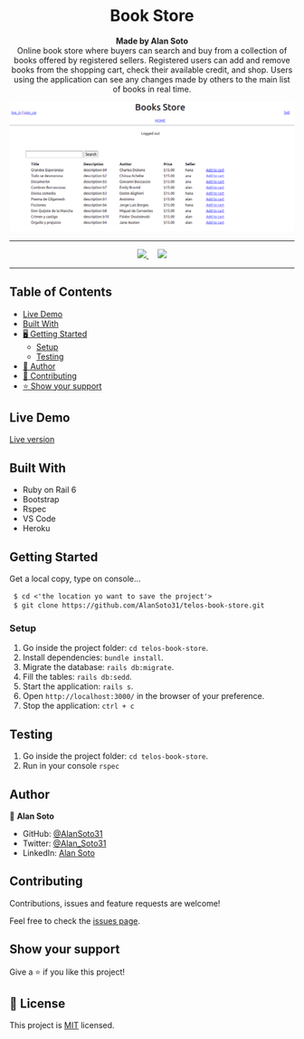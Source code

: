<h1 align="center">Book Store</h1>

<p align="center">
  <strong>Made by Alan Soto</strong>
  <br>
Online book store where buyers can search and buy from a collection of books offered by registered sellers. Registered users can add and remove books from the shopping cart, check their available credit, and shop. Users using the application can see any changes made by others to the main list of books in real time.
</p>

![screenshot](./app/assets/images/screenshot.png)

<hr>

<p align="center">
  <a href="https://github.com/AlanSoto31/telos-book-store/issues">
    <img src="https://img.shields.io/badge/REPORT%20A%20BUG-purple?style=for-the-badge">
  </a>
   ‎ ‎ ‎ ‎
  <a href="https://github.com/AlanSoto31/telos-book-store/issues">
    <img src="https://img.shields.io/badge/Request%20a%20feature-purple?style=for-the-badge">
  </a>
</p>

<hr>


## Table of Contents

- [Live Demo](#Live-Demo)
- [Built With](#built-With)
- [🖥️ Getting Started](#getting-Started)
  - [Setup](#setup)
  - [Testing](#testing)
- [👥 Author](#author)
- [🤝 Contributing](#contributing)
- [⭐ Show your support](#show-your-support)


## Live Demo

[Live version](https://telos-book-store.herokuapp.com/)


## Built With

- Ruby on Rail 6
- Bootstrap
- Rspec
- VS Code
- Heroku


## Getting Started

Get a local copy, type on console...

````
 $ cd <'the location yo want to save the project'>
 $ git clone https://github.com/AlanSoto31/telos-book-store.git
 ````


### Setup

1. Go inside the project folder: `cd telos-book-store`.
2. Install dependencies: `bundle install`.
3. Migrate the database: `rails db:migrate`.
4. Fill the tables: `rails db:sedd`.
5. Start the application: `rails s`.
6. Open `http://localhost:3000/` in the browser of your preference.
7. Stop the application: `ctrl + c`

## Testing

1. Go inside the project folder: `cd telos-book-store`.
2. Run in your console `rspec`


## Author

👤 **Alan Soto**

- GitHub: [@AlanSoto31](https://github.com/AlanSoto31)
- Twitter: [@Alan_Soto31](https://twitter.com/Alan_Soto31)
- LinkedIn: [Alan Soto](https://www.linkedin.com/in/alan-soto-valle/)


## Contributing

Contributions, issues and feature requests are welcome!

Feel free to check the [issues page](https://github.com/AlanSoto31/telos-book-store/issues).


## Show your support

Give a ⭐️ if you like this project!


## 📝 License

This project is [MIT](https://opensource.org/licenses/MIT) licensed.